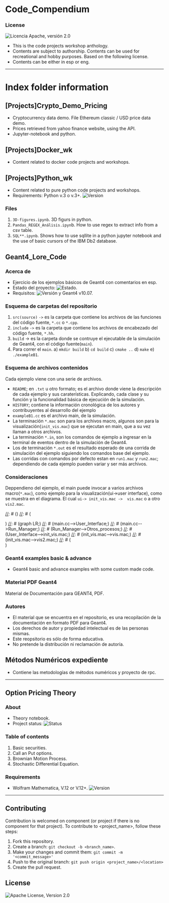 # Code_Compendium
### License
![Licencia Apache, versión 2.0](https://img.shields.io/hexpm/l/plug?color=yellow&label=License&style=flat-square)
* This is the code projects workshop anthology.
* Contents are subject to authorship. Contents can be used for recreational and hobby purposes. Based on the following license.
* Contents can be either in esp or eng.

---
# Index folder information

## [Projects]Crypto_Demo_Pricing
* Cryptocurrency data demo. File Ethereum classic / USD price data demo.
* Prices retrieved from yahoo finance website, using the API. 
* Jupyter-notebook and python.

## [Projects]Docker_wk
* Content related to docker code projects and workshops.

## [Projects]Python_wk
* Content related to pure python code projects and workshops.
* Requirements:  Python v.3 o v.3+. ![Version](https://img.shields.io/badge/Python-3776AB?style=for-the-badge&logo=python&logoColor=white)  

### Files
1. `3D-figures.ipynb`. 3D figurs in python.
2. `Pandas_REGEX_Análisis.ipyn`b. How to use regex to extract info from a csv table.
3. `SQL**.ipynb`. Shows how to use sqllite in a python jupyter notebook and the use of basic cursors of the IBM Db2 database.

## Geant4_Lore_Code

### Acerca de 
* Ejercicio de los ejemplos básicos de Geant4 con comentarios en esp.
* Estado del proyecto: ![Estado](https://img.shields.io/badge/Estado-Informacional-orange).
* Requisitos: ![Versión](https://img.shields.io/badge/C++11-std:c++11-blue.svg?style=flat&logo=c%2B%2B) y Geant4 v10.07.

### Esquema de carpetas del repositorio
1. `src(source)` `->` es la carpeta que contiene los archivos de las funciones del código fuente, `*.cc` o `*.cpp`.
2. `include` `->` es la carpeta que contiene los archivos de encabezado del código fuente, `*.hh`.
3. `build` -> es la carpeta donde se contruye el ejecutable de la simulación de Geant4, con el código fuente(`main`).
4. Para correr el `main`. a) `mkdir build` b) `cd build` c) `cmake ..` d) `make` e) `./exampleB1`.

### Esquema de archivos contenidos 
Cada ejemplo viene con una serie de archivos. 
* `README`; en `.txt` u otro formato; es el archivo donde viene la descripción de cada ejemplo y sus caraterísticas. Explicando, cada clase y su función y la funcionalidad básica de ejecución de la simulación.
* `HISTORY`; contiene la información cronológica de los autores y contribuyentes al desarrollo del ejemplo
* `exampleB1.cc` es el archivo main, de la simulación.
* La terminación `*.mac` son para los archivos macro, algunos son para la visualización(`init_vis.mac`) que se ejecutan en main, que a su vez llaman a otros archivos. 
* La terminación `*.in`, son los comandos de ejemplo a ingresar en la terminal de eventos dentro de la simulación de Geant4.  
* Los de terminación `*.out` es el resultado esperado de una corrida de simulación del ejemplo siguiendo los comandos base del ejemplo.
* Las corridas con comandos por defecto estan en `run1.mac` y `run2.mac`; dependiendo de cada ejemplo pueden variar y ser más archivos.

### Consideraciones
Deppendieno del ejemplo, el main puede invocar a varios archivos macro(`*.mac`), como ejemplo para la visualización(ui->user interface), como se muestra en el diagrama. El cual `ui-> init_vis.mac ->  vis.mac` o a otro `vis2.mac`. 

[comment]: <> (BLOQUE COMENTADO POR QUE NO JALO EN GITHUB)
[//]: # (<script src="https://cdn.jsdelivr.net/npm/mermaid/dist/mermaid.min.js"></script>)
[//]: # (<script>mermaid.initialize({startOnLoad:true});</script>)
[//]: # (<div class="mermaid">)
[//]: # (graph LR;)
[//]: # (main.cc-->User_Interface;)
[//]: # (main.cc-->Run_Manager;)
[//]: # (Run_Manager-->Otros_procesos;)
[//]: # (User_Interface-->init_vis.mac;)
[//]: # (init_vis.mac-->vis.mac;)
[//]: # (init_vis.mac-->vis2.mac;)
[//]: # (</div>)  

### Geant4 examples basic & advance
* Geant4 basic and advance examples with some custom made code.

### Material PDF Geant4 <Repository Name>
Material de Documentación para GEANT4, PDF.

### Autores
* El material que se encuentra en el repositorio, es una recopilación de la documentación en formato PDF para Geant4.
* Los derechos de autor y propiedad intelectual es de las personas mismas.
* Este reopsitorio es sólo de forma educativa.
* No pretende la distribución ni reclamación de autoría.

## Métodos Numéricos expediente
* Contiene las metodologías de métodos numéricos y proyecto de rpc.
---

## Option Pricing Theory <Folder Name>
### About  
* Theory notebook.
* Project status:  ![Status](https://img.shields.io/badge/Status-complete-green) 

### Table of contents
1. Basic securities.
2. Call an Put options.
3. Brownian Motion Process. 
4. Stochastic Differential Equation.

### Requirements
* Wolfram Mathematica, V.12 or V.12+.
![Version](https://img.shields.io/static/v1?message=Wolfram_L.V12&style=plastic&logo=wolfram&labelColor=ffffff&color=de1709&logoWidth=40&logoColor=red&label=%20)<Version>

---

## Contributing 
  <!--- If your README is long or you have some specific process or steps you want contributors to follow, consider creating a separate CONTRIBUTING.md file--->
Contribution is welcomed on component (or project if there is no component for that project).
To contribute to <project_name>, follow these steps:

1. Fork this repository.
2. Create a branch: `git checkout -b <branch_name>`.
3. Make your changes and commit them: `git commit -m '<commit_message>'`
4. Push to the original branch: `git push origin <project_name>/<location>`
5. Create the pull request.

## License
![Apache License, Version 2.0](https://img.shields.io/hexpm/l/plug?color=orange&label=License&style=flat-square)
